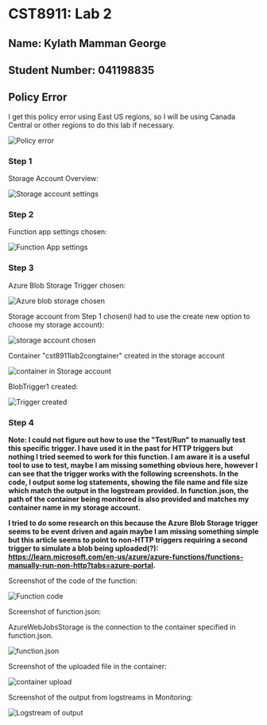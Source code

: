 # CST8911: Lab 2

## Name: Kylath Mamman George

## Student Number: 041198835

## Policy Error

I get this policy error using East US regions, so I will be using Canada Central or other regions to do this lab if necessary.

![Policy error](image-1.png)

### Step 1

Storage Account Overview:

![Storage account settings](image-4.png)

### Step 2

Function app settings chosen:

![Function App settings](image-3.png)

### Step 3

Azure Blob Storage Trigger chosen:

![Azure blob storage chosen](image-5.png)

Storage account from Step 1 chosen(I had to use the create new option to choose my storage account):

![storage account chosen](image-6.png)

Container "cst8911lab2congtainer" created in the storage account

![container in Storage account](image-11.png)

BlobTrigger1 created:

![Trigger created](image-7.png)

### Step 4

**Note: I could not figure out how to use the "Test/Run" to manually test this specific trigger. I have used it in the past for HTTP triggers but nothing I tried seemed to work for this function. I am aware it is a useful tool to use to test, maybe I am missing something obvious here, however I can see that the trigger works with the following screenshots. In the code, I output some log statements, showing the file name and file size which match the output in the logstream provided. In function.json, the path of the container being monitored is also provided and matches my container name in my storage account.**

**I tried to do some research on this because the Azure Blob Storage trigger seems to be event driven and again maybe I am missing something simple but this article seems to point to non-HTTP triggers requiring a second trigger to simulate a blob being uploaded(?): <https://learn.microsoft.com/en-us/azure/azure-functions/functions-manually-run-non-http?tabs=azure-portal>.**

Screenshot of the code of the function:

![Function code](image-8.png)

Screenshot of function.json:

AzureWebJobsStorage is the connection to the container specified in function.json.

![function.json](image-9.png)

Screenshot of the uploaded file in the container:

![container upload](image-12.png)

Screenshot of the output from logstreams in Monitoring:

![Logstream of output](image-10.png)
